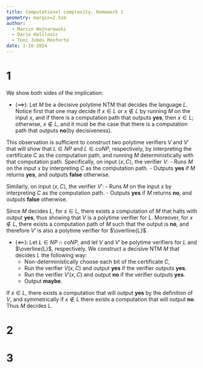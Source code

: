 ```yaml
---
title: Computational complexity, Homework 1
geometry: margin=2.5cm
author:
  - Marcin Wojnarowski
  - Dario Halilovic
  - Toni Jubés Monforte
date: 1-10-2024
---
```


# 1

We show both sides of the implication:

- $(\implies)$: Let $M$ be a decisive polytime NTM that decides the language $L$. Notice
first that one may decide if $x \in L$ or $x \not\in L$ by running $M$ on the input $x$, and if there is a computation path that outputs __yes__, then $x \in L$; otherwise, $x \not\in L$, and it must be the case that there is a computation path that outputs __no__(by decisiveness).

This observation is sufficient to construct two polytime verifiers $V$ and $V'$ that will show that $L \in NP$ and $L \in coNP$, respectively, by interpreting the certificate $C$ as the computation path, and running $M$ deterministically with that computation path. Specifically, on input $\langle x, C \rangle$, the verifier $V$:
    - Runs $M$ on the input $x$ by interpreting $C$ as the computation path.
    - Outputs __yes__ if $M$ returns __yes__, and outputs __false__ otherwise.

Similarly, on input $\langle x, C \rangle$, the verifier $V'$:
    - Runs $M$ on the input $x$ by interpreting $C$ as the computation path.
    - Outputs __yes__ if $M$ returns __no__, and outputs __false__ otherwise.

Since $M$ decides $L$, for $x \in L$, there exists a computation of $M$ that halts with output __yes__, thus showing that $V$ is a polytime verifier for $L$. Moreover, for $x \not\in L$, there exists a computation path of $M$ such that the output is __no__, and therefore $V'$ is also a polytime verifier for $\overline{L}$.

- $(\impliedby)$: Let $L \in NP \cap coNP$, and let $V$ and $V'$ be polytime verifiers for $L$ and $\overline{L}$, respectively. We construct a decisive NTM $M$ that decides $L$ the following way:
    - Non-deterministically choose each bit of the certificate $C$,
    - Run the verifier $V(x, C)$ and output __yes__ if the verifier outputs __yes__.
    - Run the verifier $V'(x, C)$ and output __no__ if the verifier outputs __yes__.
    - Output __maybe__.

If $x \in L$, there exists a computation that will output __yes__ by the definition of $V$, and symmetrically if $x \not\in L$ there exists a computation that will output __no__. Thus $M$ decides $L$.

# 2

# 3
